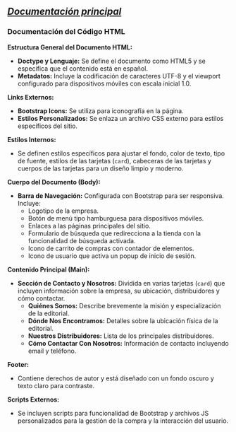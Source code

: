 _[Documentación principal](/Documentacion.md)_
--- 


### Documentación del Código HTML

**Estructura General del Documento HTML:**
- **Doctype y Lenguaje:** Se define el documento como HTML5 y se especifica que el contenido está en español.
- **Metadatos:** Incluye la codificación de caracteres UTF-8 y el viewport configurado para dispositivos móviles con escala inicial 1.0.

**Links Externos:**
- **Bootstrap Icons:** Se utiliza para iconografía en la página.
- **Estilos Personalizados:** Se enlaza un archivo CSS externo para estilos específicos del sitio.

**Estilos Internos:**
- Se definen estilos específicos para ajustar el fondo, color de texto, tipo de fuente, estilos de las tarjetas (`card`), cabeceras de las tarjetas y cuerpos de las tarjetas para un diseño limpio y moderno.

**Cuerpo del Documento (Body):**
- **Barra de Navegación:** Configurada con Bootstrap para ser responsiva. Incluye:
  - Logotipo de la empresa.
  - Botón de menú tipo hamburguesa para dispositivos móviles.
  - Enlaces a las páginas principales del sitio.
  - Formulario de búsqueda que redirecciona a la tienda con la funcionalidad de búsqueda activada.
  - Icono de carrito de compras con contador de elementos.
  - Icono de usuario que activa un popup de inicio de sesión.

**Contenido Principal (Main):**
- **Sección de Contacto y Nosotros:** Dividida en varias tarjetas (`card`) que incluyen información sobre la empresa, su ubicación, distribuidores y cómo contactar.
  - **Quiénes Somos:** Describe brevemente la misión y especialización de la editorial.
  - **Dónde Nos Encontramos:** Detalles sobre la ubicación física de la editorial.
  - **Nuestros Distribuidores:** Lista de los principales distribuidores.
  - **Cómo Contactar Con Nosotros:** Información de contacto incluyendo email y teléfono.

**Footer:**
- Contiene derechos de autor y está diseñado con un fondo oscuro y texto claro para contraste.

**Scripts Externos:**
- Se incluyen scripts para funcionalidad de Bootstrap y archivos JS personalizados para la gestión de la compra y la interacción del usuario.
